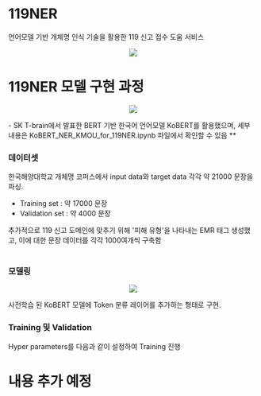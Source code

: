 # 119NER
언어모델 기반 개체명 인식 기술을 활용한 119 신고 접수 도움 서비스
<p align="center"><img src="https://user-images.githubusercontent.com/46772883/101274524-12a6f400-37e2-11eb-9b05-0ddce34585c2.png" /></p>


# 119NER 모델 구현 과정
<p align="center"><img src="https://user-images.githubusercontent.com/46772883/101279253-5c083b00-3804-11eb-9558-63f6623a19c8.png" /></p>
- SK T-brain에서 발표한 BERT 기반 한국어 언어모델 KoBERT를 활용했으며, 세부 내용은 KoBERT_NER_KMOU_for_119NER.ipynb 파일에서 확인할 수 있음 **
<br>

### 데이터셋
한국해양대학교 개체명 코퍼스에서 input data와 target data 각각 약 21000 문장을 파싱.
- Training set : 약 17000 문장
- Validation set : 약 4000 문장


추가적으로 119 신고 도메인에 맞추기 위해 '피해 유형'을 나타내는 EMR 태그 생성했고, 이에 대한 문장 데이터를 각각 1000여개씩 구축함
<br>
<br>
### 모델링
<p align="center"><img src="https://user-images.githubusercontent.com/46772883/101274746-eee4ad80-37e3-11eb-9601-45ceac5140ea.png"/>
</p>  
사전학습 된 KoBERT 모델에 Token 분류 레이어를 추가하는 형태로 구현. 

### Training 및 Validation
Hyper parameters를 다음과 같이 설정하여 Training 진행

# 내용 추가 예정
